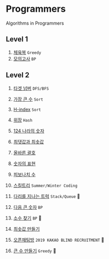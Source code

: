 # Programmers
Algorithms in Programmers
## Level 1

1. [체육복](https://github.com/Rory0304/CodingTest/blob/master/level1/gymClothes.md) `Greedy` 
2. [모의고사](https://github.com/Rory0304/CodingTest/blob/master/level1/mockTest.md) `BP`

## Level 2

1. [타겟 넘버](https://github.com/Rory0304/Programmers/blob/master/targetNumber.js)  `DFS/BFS`

2. [가장 큰 수](https://github.com/Rory0304/Programmers/blob/master/biggestNumber.js) `Sort`

3. [H-index](https://github.com/Rory0304/Programmers/blob/master/hIndex.js) `Sort`

4. [위장](https://github.com/Rory0304/Programmers/blob/master/camouflage.js) `Hash`

5. [124 나라의 숫자](https://github.com/Rory0304/Programmers/blob/master/world123.js)

6. [최댓값과 최솟값](https://github.com/Rory0304/Programmers/blob/master/minMax.js)

7. [올바른 괄호](https://github.com/Rory0304/Programmers/blob/master/properBracket.js)

8. [숫자의 표현](https://github.com/Rory0304/Programmers/blob/master/numberExpression.js)

9. [피보나치 수](https://github.com/Rory0304/Programmers/blob/master/fibonacci_mod.js)

10. [스킬트리](https://github.com/Rory0304/Programmers/blob/master/skillTree.js) `Summer/Winter Coding`

11. [다리를 지나는 트럭](https://github.com/Rory0304/Programmers/blob/master/movingTruck.js) `Stack/Queue` :pushpin:

12. [다음 큰 숫자](https://github.com/Rory0304/Programmers/blob/master/nextBiggerNumber.js) `BP`

13. [소수 찾기](https://github.com/Rory0304/CodingTest/blob/master/findPrime.js) `BP` :pushpin:

14. [최솟값 만들기](https://github.com/Rory0304/CodingTest/blob/master/makeMin.md)

15. [오픈채팅방](https://github.com/Rory0304/CodingTest/blob/master/openChat.js) `2019 KAKAO BLIND RECRUITMENT` :pushpin:

16. [큰 수 만들기](https://github.com/Rory0304/CodingTest/blob/master/level1/mockTest.md) `Greedy` :pushpin:
